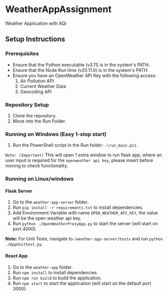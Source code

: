 # WeatherAppAssignment
Weather Application with AQI

## Setup Instructions

### Prerequisites

- Ensure that the Python executable (v3.11) is in the system's PATH.
- Ensure that the Node Run time (v20.11.0) is in the system's PATH.
- Ensure you have an OpenWeather API Key with the following access:
    1. Air Pollution API
    2. Current Weather Data
    3. Geocoding API

### Repository Setup

1. Clone the repository.
2. Move into the Run Folder.

### Running on Windows (Easy 1-stop start)

1. Run the PowerShell script in the Run folder: `.\run_main.ps1`.

`Note: (Important)` This will open 1 extra window to run flask app, where an user input is required for the `openweather api key`, please insert before moving to check functionality.

### Running on Linux/windows

#### Flask Server

1. Go to the `weather-app-server` folder.
2. Run `pip install -r requirements.txt` to install dependencies.
3. Add Environment Variable with name `OPEN_WEATHER_API_KEY`, the value will be the open weather api key.
4. Run `python ./OpenWeatherProxyApp.py` to start the server (will start on port 4000).

**Note:** For Unit Tests, navigate to `/weather-app-server/tests` and run `python ./AppUnittest.py`.

#### React App

1. Go to the `weather-app` folder.
2. Run `npm install` to install dependencies.
3. Run `npm run build` to build the application.
4. Run `npm start` to start the application (will start on the default port 3000).
